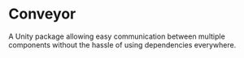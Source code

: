 # Conveyor
 A Unity package allowing easy communication between multiple components without the hassle of using dependencies everywhere.
